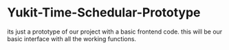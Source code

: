 # Yukit-Time-Schedular-Prototype
its just a prototype of our project with a basic frontend code. this will be our basic interface with all the working functions.
